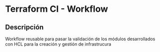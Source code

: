 # Terraform CI - Workflow

## Descripción

Workflow reusable para pasar la validación de los módulos desarrollados con
HCL para la creación y gestión de infrastrucura
